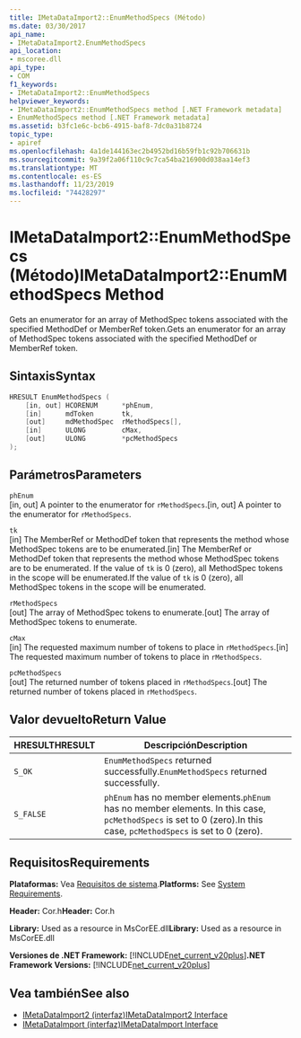 ```yaml
---
title: IMetaDataImport2::EnumMethodSpecs (Método)
ms.date: 03/30/2017
api_name:
- IMetaDataImport2.EnumMethodSpecs
api_location:
- mscoree.dll
api_type:
- COM
f1_keywords:
- IMetaDataImport2::EnumMethodSpecs
helpviewer_keywords:
- IMetaDataImport2::EnumMethodSpecs method [.NET Framework metadata]
- EnumMethodSpecs method [.NET Framework metadata]
ms.assetid: b3fc1e6c-bcb6-4915-baf8-7dc0a31b8724
topic_type:
- apiref
ms.openlocfilehash: 4a1de144163ec2b4952bd16b59fb1c92b706631b
ms.sourcegitcommit: 9a39f2a06f110c9c7ca54ba216900d038aa14ef3
ms.translationtype: MT
ms.contentlocale: es-ES
ms.lasthandoff: 11/23/2019
ms.locfileid: "74428297"
---
```

# <a name="imetadataimport2enummethodspecs-method"></a><span data-ttu-id="64e6b-102">IMetaDataImport2::EnumMethodSpecs (Método)</span><span class="sxs-lookup"><span data-stu-id="64e6b-102">IMetaDataImport2::EnumMethodSpecs Method</span></span>
<span data-ttu-id="64e6b-103">Gets an enumerator for an array of MethodSpec tokens associated with the specified MethodDef or MemberRef token.</span><span class="sxs-lookup"><span data-stu-id="64e6b-103">Gets an enumerator for an array of MethodSpec tokens associated with the specified MethodDef or MemberRef token.</span></span>  
  
## <a name="syntax"></a><span data-ttu-id="64e6b-104">Sintaxis</span><span class="sxs-lookup"><span data-stu-id="64e6b-104">Syntax</span></span>  
  
```cpp  
HRESULT EnumMethodSpecs (  
    [in, out] HCORENUM      *phEnum,   
    [in]      mdToken       tk,  
    [out]     mdMethodSpec  rMethodSpecs[],  
    [in]      ULONG         cMax,  
    [out]     ULONG         *pcMethodSpecs  
);   
```  
  
## <a name="parameters"></a><span data-ttu-id="64e6b-105">Parámetros</span><span class="sxs-lookup"><span data-stu-id="64e6b-105">Parameters</span></span>  
 `phEnum`  
 <span data-ttu-id="64e6b-106">[in, out] A pointer to the enumerator for `rMethodSpecs`.</span><span class="sxs-lookup"><span data-stu-id="64e6b-106">[in, out] A pointer to the enumerator for `rMethodSpecs`.</span></span>  
  
 `tk`  
 <span data-ttu-id="64e6b-107">[in] The MemberRef or MethodDef token that represents the method whose MethodSpec tokens are to be enumerated.</span><span class="sxs-lookup"><span data-stu-id="64e6b-107">[in] The MemberRef or MethodDef token that represents the method whose MethodSpec tokens are to be enumerated.</span></span> <span data-ttu-id="64e6b-108">If the value of `tk` is 0 (zero), all MethodSpec tokens in the scope will be enumerated.</span><span class="sxs-lookup"><span data-stu-id="64e6b-108">If the value of `tk` is 0 (zero), all MethodSpec tokens in the scope will be enumerated.</span></span>  
  
 `rMethodSpecs`  
 <span data-ttu-id="64e6b-109">[out] The array of MethodSpec tokens to enumerate.</span><span class="sxs-lookup"><span data-stu-id="64e6b-109">[out] The array of MethodSpec tokens to enumerate.</span></span>  
  
 `cMax`  
 <span data-ttu-id="64e6b-110">[in] The requested maximum number of tokens to place in `rMethodSpecs`.</span><span class="sxs-lookup"><span data-stu-id="64e6b-110">[in] The requested maximum number of tokens to place in `rMethodSpecs`.</span></span>  
  
 `pcMethodSpecs`  
 <span data-ttu-id="64e6b-111">[out] The returned number of tokens placed in `rMethodSpecs`.</span><span class="sxs-lookup"><span data-stu-id="64e6b-111">[out] The returned number of tokens placed in `rMethodSpecs`.</span></span>  
  
## <a name="return-value"></a><span data-ttu-id="64e6b-112">Valor devuelto</span><span class="sxs-lookup"><span data-stu-id="64e6b-112">Return Value</span></span>  
  
|<span data-ttu-id="64e6b-113">HRESULT</span><span class="sxs-lookup"><span data-stu-id="64e6b-113">HRESULT</span></span>|<span data-ttu-id="64e6b-114">Descripción</span><span class="sxs-lookup"><span data-stu-id="64e6b-114">Description</span></span>|  
|-------------|-----------------|  
|`S_OK`|<span data-ttu-id="64e6b-115">`EnumMethodSpecs` returned successfully.</span><span class="sxs-lookup"><span data-stu-id="64e6b-115">`EnumMethodSpecs` returned successfully.</span></span>|  
|`S_FALSE`|<span data-ttu-id="64e6b-116">`phEnum` has no member elements.</span><span class="sxs-lookup"><span data-stu-id="64e6b-116">`phEnum` has no member elements.</span></span> <span data-ttu-id="64e6b-117">In this case, `pcMethodSpecs` is set to 0 (zero).</span><span class="sxs-lookup"><span data-stu-id="64e6b-117">In this case, `pcMethodSpecs` is set to 0 (zero).</span></span>|  
  
## <a name="requirements"></a><span data-ttu-id="64e6b-118">Requisitos</span><span class="sxs-lookup"><span data-stu-id="64e6b-118">Requirements</span></span>  
 <span data-ttu-id="64e6b-119">**Plataformas:** Vea [Requisitos de sistema](../../../../docs/framework/get-started/system-requirements.md).</span><span class="sxs-lookup"><span data-stu-id="64e6b-119">**Platforms:** See [System Requirements](../../../../docs/framework/get-started/system-requirements.md).</span></span>  
  
 <span data-ttu-id="64e6b-120">**Header:** Cor.h</span><span class="sxs-lookup"><span data-stu-id="64e6b-120">**Header:** Cor.h</span></span>  
  
 <span data-ttu-id="64e6b-121">**Library:** Used as a resource in MsCorEE.dll</span><span class="sxs-lookup"><span data-stu-id="64e6b-121">**Library:** Used as a resource in MsCorEE.dll</span></span>  
  
 <span data-ttu-id="64e6b-122">**Versiones de .NET Framework:** [!INCLUDE[net_current_v20plus](../../../../includes/net-current-v20plus-md.md)]</span><span class="sxs-lookup"><span data-stu-id="64e6b-122">**.NET Framework Versions:** [!INCLUDE[net_current_v20plus](../../../../includes/net-current-v20plus-md.md)]</span></span>  
  
## <a name="see-also"></a><span data-ttu-id="64e6b-123">Vea también</span><span class="sxs-lookup"><span data-stu-id="64e6b-123">See also</span></span>

- [<span data-ttu-id="64e6b-124">IMetaDataImport2 (interfaz)</span><span class="sxs-lookup"><span data-stu-id="64e6b-124">IMetaDataImport2 Interface</span></span>](../../../../docs/framework/unmanaged-api/metadata/imetadataimport2-interface.md)
- [<span data-ttu-id="64e6b-125">IMetaDataImport (interfaz)</span><span class="sxs-lookup"><span data-stu-id="64e6b-125">IMetaDataImport Interface</span></span>](../../../../docs/framework/unmanaged-api/metadata/imetadataimport-interface.md)
